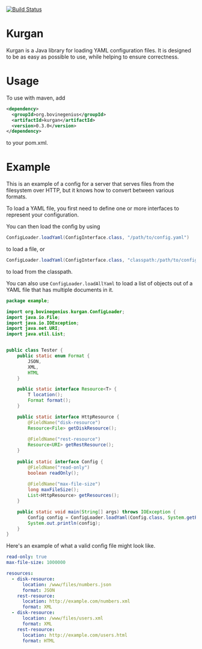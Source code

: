 [![Build Status](https://travis-ci.org/wtetzner/kurgan.png?branch=master)](https://travis-ci.org/wtetzner/kurgan)

Kurgan
======

Kurgan is a Java library for loading YAML configuration files. It is
designed to be as easy as possible to use, while helping to ensure
correctness.

Usage
=====

To use with maven, add

```XML
<dependency>
  <groupId>org.bovinegenius</groupId>
  <artifactId>kurgan</artifactId>
  <version>0.3.0</version>
</dependency>
```

to your pom.xml.

Example
=======

This is an example of a config for a server that serves files from the filesystem over HTTP, but it knows how to convert between various formats.

To load a YAML file, you first need to define one or more interfaces to represent your configuration.

You can then load the config by using

```java
ConfigLoader.loadYaml(ConfigInterface.class, "/path/to/config.yaml")
```

to load a file, or

```java
ConfigLoader.loadYaml(ConfigInterface.class, "classpath:/path/to/config.yaml")
```

to load from the classpath.

You can also use `ConfigLoader.loadAllYaml` to load a list of objects out of a YAML file that has multiple documents in it.

```java
package example;

import org.bovinegenius.kurgan.ConfigLoader;
import java.io.File;
import java.io.IOException;
import java.net.URI;
import java.util.List;


public class Tester {
    public static enum Format {
        JSON,
        XML,
        HTML
    }

    public static interface Resource<T> {
        T location();
        Format format();
    }

    public static interface HttpResource {
        @FieldName("disk-resource")
        Resource<File> getDiskResource();
        
        @FieldName("rest-resource")
        Resource<URI> getRestResource();
    }
    
    public static interface Config {
        @FieldName("read-only")
        boolean readOnly();
        
        @FieldName("max-file-size")
        long maxFileSize();
        List<HttpResource> getResources();
    }

    public static void main(String[] args) throws IOException {
        Config config = ConfigLoader.loadYaml(Config.class, System.getProperty("user.home") + "/temp/test.yaml");
        System.out.println(config);
    }
}
```

Here's an example of what a valid config file might look like.

    
```yaml
read-only: true
max-file-size: 1000000

resources:
  - disk-resource:
      location: /www/files/numbers.json
      format: JSON
    rest-resource:
      location: http://example.com/numbers.xml
      format: XML
  - disk-resource:
      location: /www/files/users.xml
      format: XML
    rest-resource:
      location: http://example.com/users.html
      format: HTML
```

